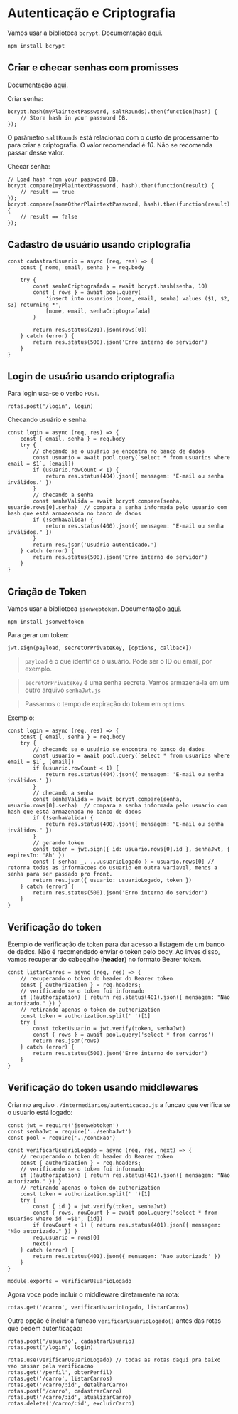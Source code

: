 # Autenticação e Criptografia

Vamos usar a biblioteca `bcrypt`. Documentação [aqui](https://www.npmjs.com/package/bcrypt).

```
npm install bcrypt
```
## Criar e checar senhas com promisses

Documentação [aqui](https://www.npmjs.com/package/bcrypt#with-promises).

Criar senha:
```
bcrypt.hash(myPlaintextPassword, saltRounds).then(function(hash) {
    // Store hash in your password DB.
});
```
O parâmetro `saltRounds` está relacionao com o custo de processamento para criar a criptografia. O valor recomendad é *10*. Não se recomenda passar desse valor.

Checar senha:

```
// Load hash from your password DB.
bcrypt.compare(myPlaintextPassword, hash).then(function(result) {
    // result == true
});
bcrypt.compare(someOtherPlaintextPassword, hash).then(function(result) {
    // result == false
});
```

##  Cadastro de usuário usando criptografia

```
const cadastrarUsuario = async (req, res) => {
    const { nome, email, senha } = req.body

    try {
        const senhaCriptografada = await bcrypt.hash(senha, 10)
        const { rows } = await pool.query(
            'insert into usuarios (nome, email, senha) values ($1, $2, $3) returning *',
            [nome, email, senhaCriptografada]
        )

        return res.status(201).json(rows[0])
    } catch (error) {
        return res.status(500).json('Erro interno do servidor')
    }
}
```

## Login de usuário usando criptografia

Para login usa-se o verbo `POST`.

``` 
rotas.post('/login', login)
```

Checando usuário e senha:
```
const login = async (req, res) => {
    const { email, senha } = req.body
    try {
        // checando se o usuário se encontra no banco de dados
        const usuario = await pool.query(`select * from usuarios where email = $1`, [email])
        if (usuario.rowCount < 1) {
            return res.status(404).json({ mensagem: 'E-mail ou senha inválidos.' })
        }
        // checando a senha
        const senhaValida = await bcrypt.compare(senha, usuario.rows[0].senha)  // compara a senha informada pelo usuario com  hash que está armazenada no banco de dados
        if (!senhaValida) {
            return res.status(400).json({ mensagem: "E-mail ou senha inválidos." })
        }
        return res.json('Usuário autenticado.')
    } catch (error) {
        return res.status(500).json('Erro interno do servidor')
    }
}
```

## Criação de Token

Vamos usar a biblioteca `jsonwebtoken`. Documentação [aqui](https://www.npmjs.com/package/jsonwebtoken).

```
npm install jsonwebtoken
```

Para gerar um token:

```
jwt.sign(payload, secretOrPrivateKey, [options, callback])
```
> `payload` é o que identifica o usuário. Pode ser o ID ou email, por exemplo.

> `secretOrPrivateKey` é uma senha secreta. Vamos armazená-la em um outro arquivo `senhaJwt.js`

> Passamos o tempo de expiração do tokem em `options`

Exemplo:

```
const login = async (req, res) => {
    const { email, senha } = req.body
    try {
        // checando se o usuário se encontra no banco de dados
        const usuario = await pool.query(`select * from usuarios where email = $1`, [email])
        if (usuario.rowCount < 1) {
            return res.status(404).json({ mensagem: 'E-mail ou senha inválidos.' })
        }
        // checando a senha
        const senhaValida = await bcrypt.compare(senha, usuario.rows[0].senha)  // compara a senha informada pelo usuario com  hash que está armazenada no banco de dados
        if (!senhaValida) {
            return res.status(400).json({ mensagem: "E-mail ou senha inválidos." })
        }
        // gerando token
        const token = jwt.sign({ id: usuario.rows[0].id }, senhaJwt, { expiresIn: '8h' })
        const { senha: _, ...usuarioLogado } = usuario.rows[0] // retorna todas as informacoes do usuario em outra variavel, menos a senha para ser passado pro front.
        return res.json({ usuario: usuarioLogado, token })
    } catch (error) {
        return res.status(500).json('Erro interno do servidor')
    }
}
```

## Verificação do token

Exemplo de verificação de token para dar acesso a listagem de um banco de dados. Não é recomendado enviar o token pelo body. Ao inves disso, vamos recuperar do cabeçalho (**header**) no formato Bearer token.

```
const listarCarros = async (req, res) => {
	// recuperando o token do header do Bearer token
	const { authorization } = req.headers;
	// verificando se o tokem foi informado
	if (!authorization) { return res.status(401).json({ mensagem: "Não autorizado." }) }
	// retirando apenas o token do authorization
	const token = authorization.split(' ')[1]
	try {
		const tokenUsuario = jwt.verify(token, senhaJwt)
		const { rows } = await pool.query('select * from carros')
		return res.json(rows)
	} catch (error) {
		return res.status(500).json('Erro interno do servidor')
	}
}
```

## Verificação do token usando middlewares

Criar no arquivo `./intermediarios/autenticacao.js` a funcao que verifica se o usuario está logado:

```
const jwt = require('jsonwebtoken')
const senhaJwt = require('../senhaJwt')
const pool = require('../conexao')

const verificarUsuarioLogado = async (req, res, next) => {
    // recuperando o token do header do Bearer token
    const { authorization } = req.headers;
    // verificando se o tokem foi informado
    if (!authorization) { return res.status(401).json({ mensagem: "Não autorizado." }) }
    // retirando apenas o token do authorization
    const token = authorization.split(' ')[1]
    try {
        const { id } = jwt.verify(token, senhaJwt)
        const { rows, rowCount } = await pool.query('select * from usuarios where id  =$1', [id])
        if (rowCount < 1) { return res.status(401).json({ mensagem: "Não autorizado." }) }
        req.usuario = rows[0]
        next()
    } catch (error) {
        return res.status(401).json({ mensagem: 'Nao autorizado' })
    }
}

module.exports = verificarUsuarioLogado
```
Agora voce pode incluir o middleware diretamente na rota:

```
rotas.get('/carro', verificarUsuarioLogado, listarCarros)
```

Outra opção é incluir a funcao `verificarUsuarioLogado()` antes das rotas que pedem autenticação:


```
rotas.post('/usuario', cadastrarUsuario)
rotas.post('/login', login)

rotas.use(verificarUsuarioLogado) // todas as rotas daqui pra baixo vao passar pela verificacao
rotas.get('/perfil', obterPerfil)
rotas.get('/carro', listarCarros)
rotas.get('/carro/:id', detalharCarro)
rotas.post('/carro', cadastrarCarro)
rotas.put('/carro/:id', atualizarCarro)
rotas.delete('/carro/:id', excluirCarro)
```
